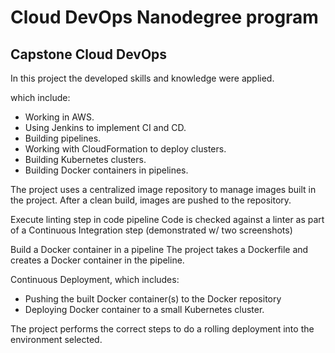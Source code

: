 
# Cloud DevOps Nanodegree program

## Capstone Cloud DevOps

In this project the developed skills and knowledge were applied.

which include:
- Working in AWS.
- Using Jenkins to implement CI and CD.
- Building pipelines.
- Working with CloudFormation to deploy clusters.
- Building Kubernetes clusters.
- Building Docker containers in pipelines. 


The project uses a centralized image repository to manage images built in the project. After a clean build, images are pushed to the repository.

Execute linting step in code pipeline
Code is checked against a linter as part of a Continuous Integration step (demonstrated w/ two screenshots)

Build a Docker container in a pipeline
The project takes a Dockerfile and creates a Docker container in the pipeline.

Continuous Deployment, which includes:
- Pushing the built Docker container(s) to the Docker repository
- Deploying Docker container to a small Kubernetes cluster. 

The project performs the correct steps to do a rolling deployment into the environment selected.

